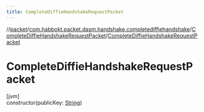 ```yaml
---
title: CompleteDiffieHandshakeRequestPacket
---
```

//[packet](../../../index.html)/[com.habbokt.packet.dasm.handshake.completediffiehandshake](../index.html)/[CompleteDiffieHandshakeRequestPacket](index.html)/[CompleteDiffieHandshakeRequestPacket](-complete-diffie-handshake-request-packet.html)



# CompleteDiffieHandshakeRequestPacket



[jvm]\
constructor(publicKey: [String](https://kotlinlang.org/api/latest/jvm/stdlib/kotlin/-string/index.html))




